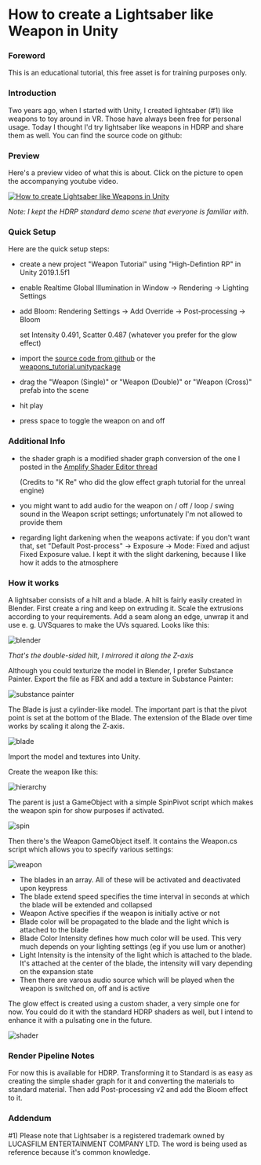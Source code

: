 # How to create a Lightsaber like Weapon in Unity

### Foreword

This is an educational tutorial, this free asset is for training purposes only.

### Introduction

Two years ago, when I started with Unity, I created lightsaber (#1) like weapons to toy around in VR. Those have always been free for personal usage. Today I thought I'd try lightsaber like weapons in HDRP and share them as well. You can find the source code on github:

### Preview

Here's a preview video of what this is about. Click on the picture to open the accompanying youtube video.

[![How to create Lightsaber like Weapons in Unity](https://img.youtube.com/vi/SJ0ZCCjO5aQ/0.jpg)](https://www.youtube.com/watch?v=SJ0ZCCjO5aQ)

*Note: I kept the HDRP standard demo scene that everyone is familiar with.*

### Quick Setup

Here are the quick setup steps:

* create a new project "Weapon Tutorial" using "High-Defintion RP" in Unity 2019.1.5f1

* enable Realtime Global Illumination in Window -> Rendering -> Lighting Settings

* add Bloom: Rendering Settings -> Add Override -> Post-processing -> Bloom

  set Intensity 0.491, Scatter 0.487 (whatever you prefer for the glow effect)

* import the [source code from github](https://github.com/Roland09/Lightsabers-Tutorial) or the [weapons_tutorial.unitypackage](https://github.com/Roland09/Lightsabers-Tutorial/blob/master/Release/weapons_tutorial.unitypackage)

* drag the "Weapon (Single)" or "Weapon (Double)" or "Weapon (Cross)" prefab into the scene

* hit play

* press space to toggle the weapon on and off

### Additional Info

* the shader graph is a modified shader graph conversion of the one I posted in the [Amplify Shader Editor thread](https://forum.unity.com/threads/best-tool-asset-store-award-amplify-shader-editor-node-based-shader-creation-tool.430959/page-32#post-3147421)

  (Credits to "K Re" who did the glow effect graph tutorial for the unreal engine)
 
* you might want to add audio for the weapon on / off / loop / swing sound in the Weapon script settings; unfortunately I'm not allowed to provide them

* regarding light darkening when the weapons activate: if you don't want that, set "Default Post-process" -> Exposure -> Mode: Fixed and adjust Fixed Exposure value. I kept it with the slight darkening, because I like how it adds to the atmosphere



### How it works

A lightsaber consists of a hilt and a blade. A hilt is fairly easily created in Blender. First create a ring and keep on extruding it. 
Scale the extrusions according to your requirements. Add a seam along an edge, unwrap it and use e. g. UVSquares to make the UVs squared. Looks like this:

![blender](https://user-images.githubusercontent.com/10963432/59186121-621b4e00-8b72-11e9-8014-a0537762905d.png)

*That's the double-sided hilt, I mirrored it along the Z-axis*

Although you could texturize the model in Blender, I prefer Substance Painter. Export the file as FBX and add a texture in Substance Painter:

![substance painter](https://user-images.githubusercontent.com/10963432/59186466-38aef200-8b73-11e9-81e6-9446c8e6e4e5.png)

The Blade is just a cylinder-like model. The important part is that the pivot point is set at the bottom of the Blade. The extension of the Blade over time works by scaling it along the Z-axis.

![blade](https://user-images.githubusercontent.com/10963432/59186600-888db900-8b73-11e9-8211-30572a3c3bd3.png)

Import the model and textures into Unity.

Create the weapon like this:

![hierarchy](https://user-images.githubusercontent.com/10963432/59186819-284b4700-8b74-11e9-889a-d908fa6af38b.png)

The parent is just a GameObject with a simple SpinPivot script which makes the weapon spin for show purposes if activated.

![spin](https://user-images.githubusercontent.com/10963432/59186825-2b463780-8b74-11e9-9eb1-3dd5a41d1a37.png)

Then there's the Weapon GameObject itself. It contains the Weapon.cs script which allows you to specify various settings:

![weapon](https://user-images.githubusercontent.com/10963432/59186828-2da89180-8b74-11e9-962e-54cd854651eb.png)

* The blades in an array. All of these will be activated and deactivated upon keypress
* The blade extend speed specifies the time interval in seconds at which the blade will be extended and collapsed
* Weapon Active specifies if the weapon is initially active or not
* Blade color will be propagated to the blade and the light which is attached to the blade
* Blade Color Intensity defines how much color will be used. This very much depends on your lighting settings (eg if you use lum or another)
* Light Intensity is the intensity of the light which is attached to the blade. It's attached at the center of the blade, the intensity will vary depending on the expansion state
* Then there are varous audio source which will be played when the weapon is switched on, off and is active

The glow effect is created using a custom shader, a very simple one for now. You could do it with the standard HDRP shaders as well, but I intend to enhance it with a pulsating one in the future.

![shader](https://user-images.githubusercontent.com/10963432/59187508-e7543200-8b75-11e9-894f-bc14cf71c5cb.png)

### Render Pipeline Notes

For now this is available for HDRP. Transforming it to Standard is as easy as creating the simple shader graph for it and converting the materials to standard material.
Then add Post-processing v2 and add the Bloom effect to it.

### Addendum

#1) Please note that Lightsaber is a registered trademark owned by LUCASFILM ENTERTAINMENT COMPANY LTD. The word is being used as reference because it's common knowledge.


